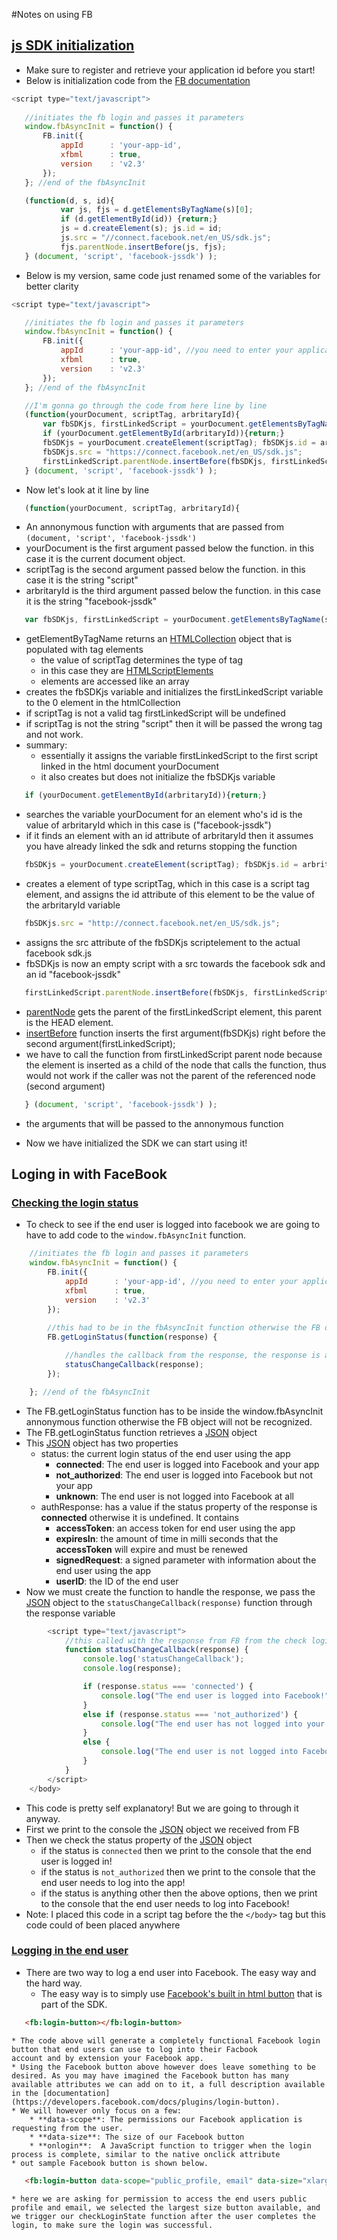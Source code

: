 #Notes on using FB 


## [js SDK initialization](https://developers.facebook.com/docs/javascript/quickstart/v2.1)
* Make sure to register and retrieve your application id before you start!
* Below is initialization code from the [FB documentation](https://developers.facebook.com/docs/javascript/quickstart/v2.1)
 ```JavaScript
 <script type="text/javascript">
    
    //initiates the fb login and passes it parameters 
    window.fbAsyncInit = function() {
    	FB.init({
        	appId      : 'your-app-id',
        	xfbml      : true,
        	version    : 'v2.3'
      	});
    }; //end of the fbAsyncInit

    (function(d, s, id){
        	var js, fjs = d.getElementsByTagName(s)[0];
        	if (d.getElementById(id)) {return;}
        	js = d.createElement(s); js.id = id;
        	js.src = "//connect.facebook.net/en_US/sdk.js";
        	fjs.parentNode.insertBefore(js, fjs);
    } (document, 'script', 'facebook-jssdk') );
 ```
* Below is my version, same code just renamed some of the variables for better clarity 
 ```javascript
 <script type="text/javascript">

    //initiates the fb login and passes it parameters 
    window.fbAsyncInit = function() {
    	FB.init({
        	appId      : 'your-app-id', //you need to enter your applications id here
        	xfbml      : true,
        	version    : 'v2.3'
      	});
    }; //end of the fbAsyncInit

    //I'm gonna go through the code from here line by line
	(function(yourDocument, scriptTag, arbritaryId){
	    var fbSDKjs, firstLinkedScript = yourDocument.getElementsByTagName(scriptTag)[0];
      	if (yourDocument.getElementById(arbritaryId)){return;} 
    	fbSDKjs = yourDocument.createElement(scriptTag); fbSDKjs.id = arbritaryId;
    	fbSDKjs.src = "https://connect.facebook.net/en_US/sdk.js";
        firstLinkedScript.parentNode.insertBefore(fbSDKjs, firstLinkedScript);
    } (document, 'script', 'facebook-jssdk') );
 ```
 * Now let's look at it line by line 
 ```javascript
 	(function(yourDocument, scriptTag, arbritaryId){
 ```
 * An annonymous function with arguments that are passed from `(document, 'script', 'facebook-jssdk')`
 * yourDocument is the first argument passed below the function. in this case it is the current document object. 
 * scriptTag is the second argument passed below the function. in this case it is the string "script"
 * arbritaryId is the third argument passed below the function. in this case it is the string "facebook-jssdk"
 ```javascript
 	var fbSDKjs, firstLinkedScript = yourDocument.getElementsByTagName(scriptTag)[0];
 ```
 * getElementByTagName returns an [HTMLCollection](https://developer.mozilla.org/en-US/docs/Web/API/HTMLCollection) object that is populated with tag elements
 	* the value of scriptTag determines the type of tag
 	* in this case they are [HTMLScriptElements](https://developer.mozilla.org/en-US/docs/Web/API/HTMLScriptElement#Properties)
 	* elements are accessed like an array
 * creates the fbSDKjs variable and initializes the firstLinkedScript variable to the 0 element in the htmlCollection
 * if scriptTag is not a valid tag firstLinkedScript will be undefined 
 * if scriptTag is not the string "script" then it will be passed the wrong tag and not work. 
 * summary:
 	* essentially it assigns the variable firstLinkedScript to the first script linked in the html document yourDocument
    * it also creates but does not initialize the fbSDKjs variable 
 ```javascript
   	if (yourDocument.getElementById(arbritaryId)){return;} 
 ```
 * searches the variable yourDocument for an element who's id is the value of arbritaryId which in this case is ("facebook-jssdk")
 * if it finds an element with an id attribute of arbritaryId then it assumes you have already linked the sdk and returns stopping the function 
 ```javascript
    fbSDKjs = yourDocument.createElement(scriptTag); fbSDKjs.id = arbritaryId;
 ```
 * creates a element of type scriptTag, which in this case is a script tag element, and assigns the id attribute of this element to be the value of the arbritaryId variable
 ```javascript
    fbSDKjs.src = "http://connect.facebook.net/en_US/sdk.js";
 ```
 * assigns the src attribute of the fbSDKjs scriptelement to the actual facebook sdk.js
 * fbSDKjs is now an empty script with a src towards the facebook sdk and an id "facebook-jssdk"
 ```javascript
   	firstLinkedScript.parentNode.insertBefore(fbSDKjs, firstLinkedScript);
 ```
 * [parentNode](https://developer.mozilla.org/en-US/docs/Web/API/Node/parentNode) gets the parent of the firstLinkedScript element, this parent is the HEAD element. 
 * [insertBefore](https://developer.mozilla.org/en-US/docs/Web/API/Node/insertBefore) function inserts the first argument(fbSDKjs) right before the second argument(firstLinkedScript);
 * we have to call the function from firstLinkedScript parent node because the element is inserted as a child of the node that calls the function, thus would not work if the caller was not the parent of the referenced node (second argument)
 ```javascript
    } (document, 'script', 'facebook-jssdk') );
 ```
 * the arguments that will be passed to the annonymous function 

* Now we have initialized the SDK we can start using it!

## Loging in with FaceBook 

### [Checking the login status](https://developers.facebook.com/docs/facebook-login/login-flow-for-web/#checklogin)
* To check to see if the end user is logged into facebook we are going to have to add code to the `window.fbAsyncInit` function.

```JavaScript
    //initiates the fb login and passes it parameters 
    window.fbAsyncInit = function() {
    	FB.init({
        	appId      : 'your-app-id', //you need to enter your applications id here
        	xfbml      : true,
        	version    : 'v2.3'
      	});
    
    	//this had to be in the fbAsyncInit function otherwise the FB object is not recognized 
    	FB.getLoginStatus(function(response) {

            //handles the callback from the response, the response is a JSON object 
            statusChangeCallback(response);
    	});

    }; //end of the fbAsyncInit
```
 * The FB.getLoginStatus function has to be inside the window.fbAsyncInit annonymous function otherwise the FB object will not be recognized. 
 * The FB.getLoginStatus function retrieves a [JSON](http://www.copterlabs.com/blog/json-what-it-is-how-it-works-how-to-use-it/) object
 * This [JSON](http://www.copterlabs.com/blog/json-what-it-is-how-it-works-how-to-use-it/) object has two properties 
 	* status: the current login status of the end user using the app 
 		* **connected**: The end user is logged into Facebook and your app
 		* **not_authorized**: The end user is logged into Facebook but not your app
 		* **unknown**: The end user is not logged into Facebook at all
 	* authResponse: has a value if the status property of the response is **connected** otherwise it is undefined. It contains
 		* **accessToken**: an access token for end user using the app
 		* **expiresIn**: the amount of time in milli seconds that the **accessToken** will expire and must be renewed
 		* **signedRequest**: a signed parameter with information about the end user using the app
 		* **userID**: the ID of the end user
 * Now we must create the function to handle the response, we pass the [JSON](http://www.copterlabs.com/blog/json-what-it-is-how-it-works-how-to-use-it/) object to the `statusChangeCallback(response)` function through the response variable
```javascript
   		<script type="text/javascript">
	        //this called with the response from FB from the check login status function 
	        function statusChangeCallback(response) {
	            console.log('statusChangeCallback');
	            console.log(response);	   

	            if (response.status === 'connected') {
	                console.log("The end user is logged into Facebook!");
	            }
	            else if (response.status === 'not_authorized') {
	                console.log("The end user has not logged into your app!");
	            } 
	            else {
	                console.log("The end user is not logged into Facebook at all!");
	            }
	        }
        </script>
	</body>
```
 * This code is pretty self explanatory! But we are going to through it anyway. 
 * First we print to the console the [JSON](http://www.copterlabs.com/blog/json-what-it-is-how-it-works-how-to-use-it/) object we received from FB
 * Then we check the status property of the [JSON](http://www.copterlabs.com/blog/json-what-it-is-how-it-works-how-to-use-it/) object
 	* if the status is `connected` then we print to the console that the end user is logged in!
 	* if the status is `not_authorized` then we print to the console that the end user needs to log into the app!
 	* if the status is anything other then the above options, then we print to the console that the end user needs to log into Facebook!
 * Note: I placed this code in a script tag before the the `</body>` tag but this code could of been placed anywhere 

### [Logging in the end user](https://developers.facebook.com/docs/facebook-login/login-flow-for-web/#logindialog)
* There are two way to log a end user into Facebook. The easy way and the hard way. 
    * The easy way is to simply use [Facebook's built in html button](https://developers.facebook.com/docs/plugins/login-button) that is part of the SDK.

 ```html
    <fb:login-button></fb:login-button>
 ``` 

    * The code above will generate a completely functional Facebook login button that end users can use to log into their Facbook
    account and by extension your Facebook app. 
    * Using the Facebook button above however does leave something to be desired. As you may have imagined the Facebook button has many available attributes we can add on to it, a full description available in the [documentation](https://developers.facebook.com/docs/plugins/login-button). 
    * We will however only focus on a few:
        * **data-scope**: The permissions our Facebook application is requesting from the user.
        * **data-size**: The size of our Facebook button
        * **onlogin**:  A JavaScript function to trigger when the login process is complete, similar to the native onclick attribute
    * out sample Facebook button is shown below. 

 ```html
    <fb:login-button data-scope="public_profile, email" data-size="xlarge" onlogin="checkLoginState();"></fb:login-button>
 ```
    * here we are asking for permission to access the end users public profile and email, we selected the largest size button available, and we trigger our checkLoginState function after the user completes the login, to make sure the login was successful. 








